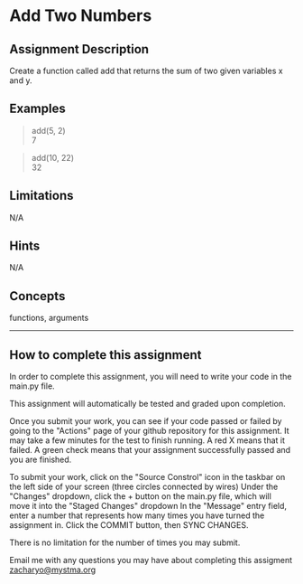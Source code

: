 # **Add Two Numbers**  

## **Assignment Description**  
Create a function called add that returns the sum of two given variables x and y.

## **Examples**  
>add(5, 2)  
7

>add(10, 22)  
32

## **Limitations**  
N/A

## **Hints**  
N/A

## **Concepts**  
functions, arguments

---

## **How to complete this assignment**
In order to complete this assignment, you will need to write your code in the main.py file.

This assignment will automatically be tested and graded upon completion.

Once you submit your work, you can see if your code passed or failed by going to the "Actions" page of your github repository for this assignment. It may take a few minutes for the test to finish running. A red X means that it failed. A green check means that your assignment successfully passed and you are finished.

To submit your work, click on the "Source Constrol" icon in the taskbar on the left side of your screen (three circles connected by wires)
Under the "Changes" dropdown, click the + button on the main.py file, which will move it into the "Staged Changes" dropdown
In the "Message" entry field, enter a number that represents how many times you have turned the assignment in.
Click the COMMIT button, then SYNC CHANGES.

There is no limitation for the number of times you may submit.

Email me with any questions you may have about completing this assigment  
zacharyo@mystma.org
